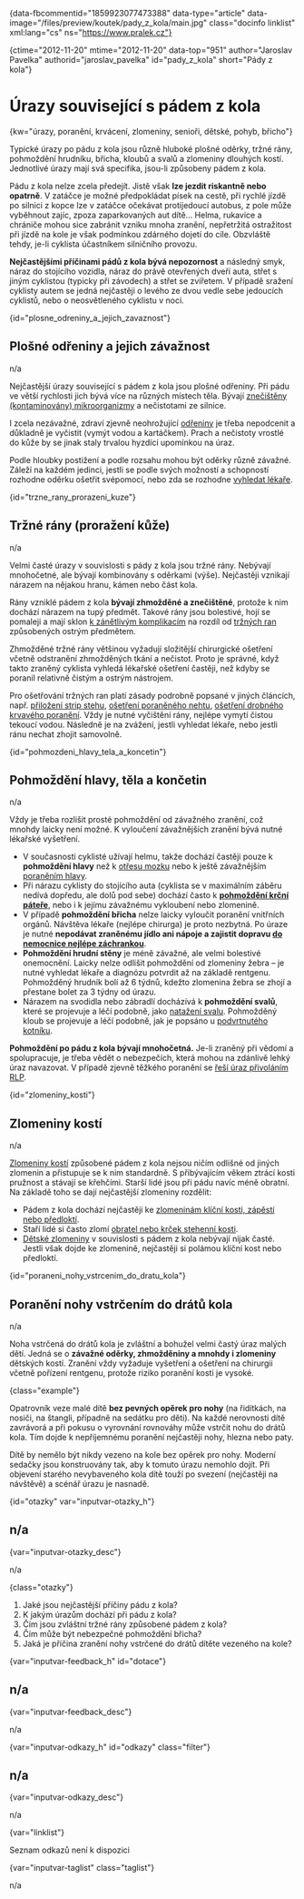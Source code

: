 
{data-fbcommentid="1859923077473388" data-type="article" data-image="/files/preview/koutek/pady\_z\_kola/main.jpg" class="docinfo linklist" xml:lang="cs" ns="https://www.pralek.cz"}

{ctime="2012-11-20" mtime="2012-11-20" data-top="951" author="Jaroslav Pavelka" authorid="jaroslav\_pavelka" id="pady\_z_kola" short="Pády z kola"}

# Úrazy související s pádem z kola

<!-- generated attribute kw by user_updatekw.sh on 2020-08-04, do not edit -->

{kw="úrazy, poranění, krvácení, zlomeniny, senioři, dětské, pohyb, břicho"}

Typické úrazy po pádu z kola jsou různě hluboké plošné oděrky, tržné rány, pohmoždění hrudníku, břicha, kloubů a svalů a zlomeniny dlouhých kostí. Jednotlivé úrazy mají svá specifika, jsou-li způsobeny pádem z kola.

Pádu z kola nelze zcela předejít. Jistě však **lze jezdit riskantně nebo opatrně**. V zatáčce je možné předpokládat písek na cestě, při rychlé jízdě po silnici z kopce lze v zatáčce očekávat protijedoucí autobus, z pole může vyběhnout zajíc, zpoza zaparkovaných aut dítě… Helma, rukavice a chrániče mohou sice zabránit vzniku mnoha zranění, nepřetržitá ostražitost při jízdě na kole je však podmínkou zdárného dojetí do cíle. Obzvláště tehdy, je-li cyklista účastníkem silničního provozu.

**Nejčastějšími příčinami pádů z kola bývá nepozornost** a následný smyk, náraz do stojícího vozidla, náraz do právě otevřených dveří auta, střet s jiným cyklistou (typicky při závodech) a střet se zvířetem. V případě sražení cyklisty autem se jedná nejčastěji o levého ze dvou vedle sebe jedoucích cyklistů, nebo o neosvětleného cyklistu v noci.

{id="plosne\_odreniny\_a\_jejich\_zavaznost"}

## Plošné odřeniny a jejich závažnost

n/a

Nejčastější úrazy související s pádem z kola jsou plošné odřeniny. Při pádu ve větší rychlosti jich bývá více na různých místech těla. Bývají [znečištěny (kontaminovány) mikroorganizmy][1] a nečistotami ze silnice.

I zcela nezávažné, zdraví zjevně neohrožující [odřeniny][2] je třeba nepodcenit a důkladně je vyčistit (vymýt vodou a kartáčkem). Prach a nečistoty vrostlé do kůže by se jinak staly trvalou hyzdící upomínkou na úraz.

Podle hloubky postižení a podle rozsahu mohou být oděrky různě závažné. Záleží na každém jedinci, jestli se podle svých možností a schopností rozhodne oděrku ošetřit svépomocí, nebo zda se rozhodne [vyhledat lékaře][3].

{id="trzne\_rany\_prorazeni_kuze"}

## Tržné rány (proražení kůže)

n/a

Velmi časté úrazy v souvislosti s pády z kola jsou tržné rány. Nebývají mnohočetné, ale bývají kombinovány s oděrkami (výše). Nejčastěji vznikají nárazem na nějakou hranu, kámen nebo část kola.

Rány vzniklé pádem z kola **bývají zhmožděné a znečištěné**, protože k nim dochází nárazem na tupý předmět. Takové rány jsou bolestivé, hojí se pomaleji a mají sklon [k zánětlivým komplikacím][4] na rozdíl od [tržných ran][5] způsobených ostrým předmětem.

Zhmožděné tržné rány většinou vyžadují složitější chirurgické ošetření včetně odstranění zhmožděných tkání a nečistot. Proto je správné, když takto zraněný cyklista vyhledá lékařské ošetření častěji, než kdyby se poranil relativně čistým a ostrým nástrojem.

Pro ošetřování tržných ran platí zásady podrobně popsané v jiných článcích, např. [přiložení strip stehu][6], [ošetření poraněného nehtu][7], [ošetření drobného krvavého poranění][5]. Vždy je nutné vyčištění rány, nejlépe vymytí čistou tekoucí vodou. Následně je na zvážení, jestli vyhledat lékaře, nebo jestli ránu nechat zhojit samovolně.

{id="pohmozdeni\_hlavy\_tela\_a\_koncetin"}

## Pohmoždění hlavy, těla a končetin

n/a

Vždy je třeba rozlišit prosté pohmoždění od závažného zranění, což mnohdy laicky není možné. K vyloučení závažnějších zranění bývá nutné lékařské vyšetření.

  * V současnosti cyklisté užívají helmu, takže dochází častěji pouze k **pohmoždění hlavy** než k [otřesu mozku][8] nebo k ještě závažnějším [poraněním hlavy][9].
  * Při nárazu cyklisty do stojícího auta (cyklista se v maximálním záběru nedívá dopředu, ale dolů pod sebe) dochází často k **[pohmoždění krční páteře][10]**, nebo i k jejímu závažnému vykloubení nebo zlomenině.
  * V případě **pohmoždění břicha** nelze laicky vyloučit poranění vnitřních orgánů. Návštěva lékaře (nejlépe chirurga) je proto nezbytná. Po úraze je nutné **nepodávat zraněnému jídlo ani nápoje a zajistit dopravu [do nemocnice nejlépe záchrankou][11]**.
  * **Pohmoždění hrudní stěny** je méně závažné, ale velmi bolestivé onemocnění. Laicky nelze odlišit pohmoždění od zlomeniny žebra – je nutné vyhledat lékaře a diagnózu potvrdit až na základě rentgenu. Pohmožděný hrudník bolí až 6 týdnů, kdežto zlomenina žebra se zhojí a přestane bolet za 3 týdny od úrazu.
  * Nárazem na svodidla nebo zábradlí docházívá k **pohmoždění svalů**, které se projevuje a léčí podobně, jako [natažení svalu][12]. Pohmožděný kloub se projevuje a léčí podobně, jak je popsáno u [podvrtnutého kotníku][13].

**Pohmoždění po pádu z kola bývají mnohočetná.** Je-li zraněný při vědomí a spolupracuje, je třeba vědět o nebezpečích, která mohou na zdánlivě lehký úraz navazovat. V případě zjevně těžkého poranění se [řeší úraz přivoláním RLP][11].

{id="zlomeniny_kosti"}

## Zlomeniny kostí

n/a

[Zlomeniny kostí][14] způsobené pádem z kola nejsou ničím odlišné od jiných zlomenin a přistupuje se k nim standardně. S přibývajícím věkem ztrácí kosti pružnost a stávají se křehčími. Starší lidé jsou při pádu navíc méně obratní. Na základě toho se dají nejčastější zlomeniny rozdělit:

  * Pádem z kola dochází nejčastěji ke [zlomeninám klíční kosti, zápěstí nebo předloktí][14].
  * Staří lidé si často zlomí [obratel nebo krček stehenní kosti][15].
  * [Dětské zlomeniny][16] v souvislosti s pádem z kola nebývají nijak časté. Jestli však dojde ke zlomenině, nejčastěji si polámou klíční kost nebo předloktí.

{id="poraneni\_nohy\_vstrcenim\_do\_dratu_kola"}

## Poranění nohy vstrčením do drátů kola

n/a

Noha vstrčená do drátů kola je zvláštní a bohužel velmi častý úraz malých dětí. Jedná se o **závažné oděrky, zhmožděniny a mnohdy i zlomeniny** dětských kostí. Zranění vždy vyžaduje vyšetření a ošetření na chirurgii včetně pořízení rentgenu, protože riziko poranění kosti je vysoké.

{class="example"}

Opatrovník veze malé dítě **bez pevných opěrek pro nohy** (na řidítkách, na nosiči, na štangli, případně na sedátku pro děti). Na každé nerovnosti dítě zavrávorá a při pokusu o vyrovnání rovnováhy může vstrčit nohu do drátů kola. Tím dojde k nepříjemnému poranění nejčastěji nohy, hlezna nebo paty.

Dítě by nemělo být nikdy vezeno na kole bez opěrek pro nohy. Moderní sedačky jsou konstruovány tak, aby k tomuto úrazu nemohlo dojít. Při objevení starého nevybaveného kola dítě touží po svezení (nejčastěji na návštěvě) a scénář úrazu je nasnadě.

{id="otazky" var="inputvar-otazky_h"}

## n/a

{var="inputvar-otazky_desc"}

n/a

{class="otazky"}

  1. Jaké jsou nejčastější příčiny pádu z kola?
  2. K jakým úrazům dochází při pádu z kola?
  3. Čím jsou zvláštní tržné rány způsobené pádem z kola?
  4. Čím může být nebezpečné pohmoždění břicha?
  5. Jaká je příčina zranění nohy vstrčené do drátů dítěte vezeného na kole?

{var="inputvar-feedback_h" id="dotace"}

## n/a

{var="inputvar-feedback_desc"}

n/a

{var="inputvar-odkazy_h" id="odkazy" class="filter"}

## n/a

{var="inputvar-odkazy_desc"}

n/a

{var="linklist"}

Seznam odkazů není k dispozici

{var="inputvar-taglist" class="taglist"}

n/a

 [1]: bakterie
 [2]: odreniny_neboli_oderky
 [3]: nalehavost_lekarskeho_vysetreni
 [4]: zanet
 [5]: drobna_krvava_poraneni
 [6]: naplastovy_steh
 [7]: poraneni_nehtu
 [8]: otres_mozku
 [9]: subduralni_hematom
 [10]: bolesti_v_zadech_houser
 [11]: rychla_lekarska_pomoc
 [12]: natazeni_natrzeni_svalu
 [13]: podvrtnuti_kotniku
 [14]: zlomeniny_kosti
 [15]: starecke_zlomeniny
 [16]: detske_zlomeniny

